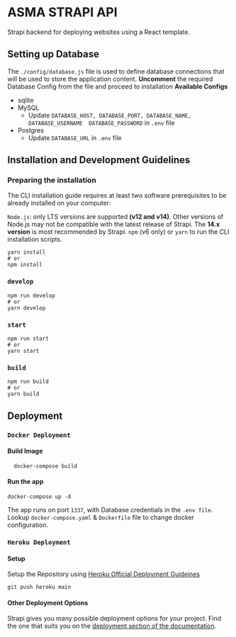 # ASMA STRAPI API
Strapi backend for deploying websites using a React template.
## Setting up Database
The `./config/database.js` file is used to define database connections that will be used to store the application content. **Uncomment** the required Database Config from the file and proceed to installation
**Available Configs**
- sqlite
- MySQL
    - Update `DATABASE_HOST, DATABASE_PORT, DATABASE_NAME, DATABASE_USERNAME  DATABASE_PASSWORD` in `.env` file   
- Postgres
    - Update `DATABASE_URL` in `.env` file

## Installation and Development Guidelines
### Preparing the installation
The CLI installation guide requires at least two software prerequisites to be already installed on your computer:

`Node.js`: only LTS versions are supported **(v12 and v14)**. Other versions of Node.js may not be compatible with the latest release of Strapi. The **14.x version** is most recommended by Strapi.
`npm` (v6 only) or `yarn` to run the CLI installation scripts.
```
yarn install
# or
npm install
```
### `develop`
```
npm run develop
# or
yarn develop
```

### `start`

```
npm run start
# or
yarn start
```

### `build`

```
npm run build
# or
yarn build
```

## Deployment
### `Docker Deployment`
#### Build Image
      docker-compose build


#### Run the app

    docker-compose up -d

The app runs on  port `1337`, with  Database credentials in the `.env file`.
Lookup `docker-compose.yaml` & `Dockerfile` file to change docker configuration.
### `Heroku Deployment`
#### Setup
Setup the Repository using  [Heroku Official Deployment Guideines](https://docs.strapi.io/developer-docs/latest/setup-deployment-guides/deployment/hosting-guides/heroku.html#_6-install-the-pg-node-module)

    git push heroku main


#### Other Deployment Options
Strapi gives you many possible deployment options for your project. Find the one that suits you on the [deployment section of the documentation](https://docs.strapi.io/developer-docs/latest/setup-deployment-guides/deployment.html).
